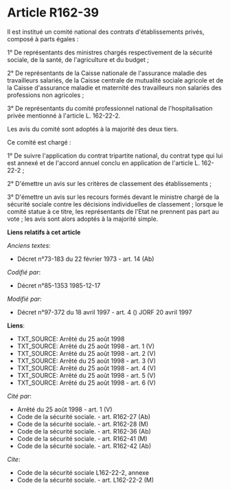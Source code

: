 # Article R162-39

Il est institué un comité national des contrats d'établissements privés, composé à parts égales :

1° De représentants des ministres chargés respectivement de la sécurité sociale, de la santé, de l'agriculture et du budget ;

2° De représentants de la Caisse nationale de l'assurance maladie des travailleurs salariés, de la Caisse centrale de
mutualité sociale agricole et de la Caisse d'assurance maladie et maternité des travailleurs non salariés des professions non
agricoles ;

3° De représentants du comité professionnel national de l'hospitalisation privée mentionné à l'article L. 162-22-2.

Les avis du comité sont adoptés à la majorité des deux tiers.

Ce comité est chargé :

1° De suivre l'application du contrat tripartite national, du contrat type qui lui est annexé et de l'accord annuel conclu en
application de l'article L. 162-22-2 ;

2° D'émettre un avis sur les critères de classement des établissements ;

3° D'émettre un avis sur les recours formés devant le ministre chargé de la sécurité sociale contre les décisions
individuelles de classement ; lorsque le comité statue à ce titre, les représentants de l'Etat ne prennent pas part au vote ;
les avis sont alors adoptés à la majorité simple.

**Liens relatifs à cet article**

_Anciens textes_:

  - Décret n°73-183 du 22 février 1973 - art. 14 (Ab)

_Codifié par_:

  - Décret n°85-1353 1985-12-17

_Modifié par_:

  - Décret n°97-372 du 18 avril 1997 - art. 4 () JORF 20 avril 1997

**Liens**:

  - TXT_SOURCE: Arrêté du 25 août 1998
  - TXT_SOURCE: Arrêté du 25 août 1998 - art. 1 (V)
  - TXT_SOURCE: Arrêté du 25 août 1998 - art. 2 (V)
  - TXT_SOURCE: Arrêté du 25 août 1998 - art. 3 (V)
  - TXT_SOURCE: Arrêté du 25 août 1998 - art. 4 (V)
  - TXT_SOURCE: Arrêté du 25 août 1998 - art. 5 (V)
  - TXT_SOURCE: Arrêté du 25 août 1998 - art. 6 (V)

_Cité par_:

  - Arrêté du 25 août 1998 - art. 1 (V)
  - Code de la sécurité sociale. - art. R162-27 (Ab)
  - Code de la sécurité sociale. - art. R162-28 (M)
  - Code de la sécurité sociale. - art. R162-36 (Ab)
  - Code de la sécurité sociale. - art. R162-41 (M)
  - Code de la sécurité sociale. - art. R162-42 (Ab)

_Cite_:

  - Code de la sécurité sociale L162-22-2, annexe
  - Code de la sécurité sociale. - art. L162-22-2 (M)
